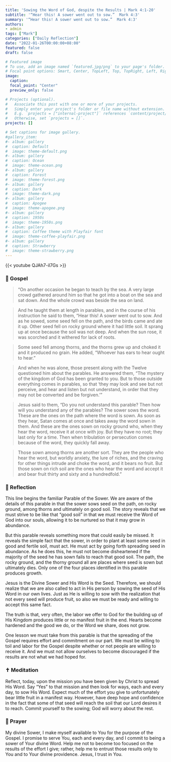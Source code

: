 ```yaml
---
title: 'Sowing the Word of God, despite the Results | Mark 4:1-20'
subtitle: '“Hear this! A sower went out to sow.”  Mark 4:3'
summary: '“Hear this! A sower went out to sow.”  Mark 4:3'
authors:
- admin
tags: ["Mark"]
categories: ["Daily Reflection"]
date: "2022-01-26T00:00:00+08:00"
featured: false
draft: false

# Featured image
# To use, add an image named `featured.jpg/png` to your page's folder.
# Focal point options: Smart, Center, TopLeft, Top, TopRight, Left, Right, BottomLeft, Bottom, BottomRight
image:
  caption:
  focal_point: "Center"
  preview_only: false

# Projects (optional).
#   Associate this post with one or more of your projects.
#   Simply enter your project's folder or file name without extension.
#   E.g. `projects = ["internal-project"]` references `content/project/deep-learning/index.md`.
#   Otherwise, set `projects = []`.
projects: []

# Set captions for image gallery.
#gallery_item:
#- album: gallery
#  caption: Default
#  image: theme-default.png
#- album: gallery
#  caption: Ocean
#  image: theme-ocean.png
#- album: gallery
#  caption: Forest
#  image: theme-forest.png
#- album: gallery
#  caption: Dark
#  image: theme-dark.png
#- album: gallery
#  caption: Apogee
#  image: theme-apogee.png
#- album: gallery
#  caption: 1950s
#  image: theme-1950s.png
#- album: gallery
#  caption: Coffee theme with Playfair font
#  image: theme-coffee-playfair.png
#- album: gallery
#  caption: Strawberry
#  image: theme-strawberry.png
---
```


{{< youtube QJAh7-il7Gs >}}

### :love_letter: Gospel
> “On another occasion he began to teach by the sea. A very large crowd gathered around him so that he got into a boat on the sea and sat down. And the whole crowd was beside the sea on land.

> And he taught them at length in parables, and in the course of his instruction he said to them, “Hear this! A sower went out to sow. And as he sowed, some seed fell on the path, and the birds came and ate it up. Other seed fell on rocky ground where it had little soil. It sprang up at once because the soil was not deep. And when the sun rose, it was scorched and it withered for lack of roots.

> Some seed fell among thorns, and the thorns grew up and choked it and it produced no grain. He added, “Whoever has ears to hear ought to hear.”

> And when he was alone, those present along with the Twelve questioned him about the parables. He answered them, “The mystery of the kingdom of God has been granted to you. But to those outside everything comes in parables, so that ‘they may look and see but not perceive, and hear and listen but not understand, in order that they may not be converted and be forgiven.’”

> Jesus said to them, “Do you not understand this parable? Then how will you understand any of the parables? The sower sows the word. These are the ones on the path where the word is sown. As soon as they hear, Satan comes at once and takes away the word sown in them. And these are the ones sown on rocky ground who, when they hear the word, receive it at once with joy. But they have no root; they last only for a time. Then when tribulation or persecution comes because of the word, they quickly fall away.

> Those sown among thorns are another sort. They are the people who hear the word, but worldly anxiety, the lure of riches, and the craving for other things intrude and choke the word, and it bears no fruit. But those sown on rich soil are the ones who hear the word and accept it and bear fruit thirty and sixty and a hundredfold.”

### :speech_balloon: Reflection
This line begins the familiar Parable of the Sower.  We are aware of the details of this parable in that the sower sows seed on the path, on rocky ground, among thorns and ultimately on good soil.  The story reveals that we must strive to be like that “good soil” in that we must receive the Word of God into our souls, allowing it to be nurtured so that it may grow in abundance.

But this parable reveals something more that could easily be missed.  It reveals the simple fact that the sower, in order to plant at least some seed in good and fertile soil, must act.  He must act by going forth spreading seed in abundance.  As he does this, he must not become disheartened if the majority of the seed he has sown fails to reach that good soil.  The path, the rocky ground, and the thorny ground all are places where seed is sown but ultimately dies.  Only one of the four places identified in this parable produces growth.

Jesus is the Divine Sower and His Word is the Seed. Therefore, we should realize that we are also called to act in His person by sowing the seed of His Word in our own lives.  Just as He is willing to sow with the realization that not every seed will produce fruit, so also we must be ready and willing to accept this same fact.  

The truth is that, very often, the labor we offer to God for the building up of His Kingdom produces little or no manifest fruit in the end.  Hearts become hardened and the good we do, or the Word we share, does not grow.

One lesson we must take from this parable is that the spreading of the Gospel requires effort and commitment on our part.  We must be willing to toil and labor for the Gospel despite whether or not people are willing to receive it.  And we must not allow ourselves to become discouraged if the results are not what we had hoped for.

### :latin_cross: Meditation
Reflect, today, upon the mission you have been given by Christ to spread His Word.  Say “Yes” to that mission and then look for ways, each and every day, to sow His Word.  Expect much of the effort you give to unfortunately bear little fruit in a manifest way.  However, have deep hope and confidence in the fact that some of that seed will reach the soil that our Lord desires it to reach.  Commit yourself to the sowing; God will worry about the rest.

### :pray: Prayer
My divine Sower, I make myself available to You for the purpose of the Gospel.  I promise to serve You, each and every day, and I commit to being a sower of Your divine Word.  Help me not to become too focused on the results of the effort I give; rather, help me to entrust those results only to You and to Your divine providence.  Jesus, I trust in You.
